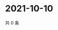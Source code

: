 # 2021-10-10

共 0 条

<!-- BEGIN WEIBO -->
<!-- 最后更新时间 Sun Oct 10 2021 06:00:41 GMT+0800 (China Standard Time) -->

<!-- END WEIBO -->
